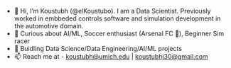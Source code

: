 - 👋 Hi, I’m Koustubh (@elKoustubo). I am a Data Scientist. Previously worked in embbeded controls software and simulation development in the automotive domain. 
- 👀 Curious about AI/ML, Soccer enthusiast (Arsenal FC 🔫), Beginner Sim racer
- 🌱 Buidling Data Science/Data Engineering/AI/ML projects
- 📫 Reach me at - koustubh@umich.edu | koustubhj30@gmail.com

<!---
elKoustubo/elKoustubo is a ✨ special ✨ repository because its `README.md` (this file) appears on your GitHub profile.
You can click the Preview link to take a look at your changes.
--->
